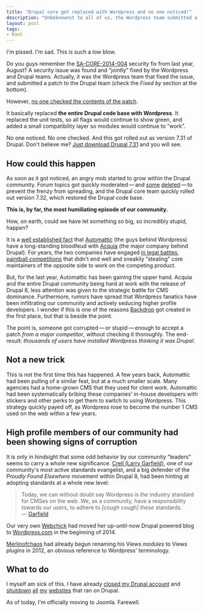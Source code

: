 ```yaml
---
title: "Drupal core got replaced with Wordpress and no one noticed!"
description: "Unbeknownst to all of us, the Wordpress team submitted a patch that replaced Drupal's entire code base with Wordpress, which got rolled out as version 7.31."
layout: post
tags:
- Rant
---
```


I'm pissed. I'm sad. This is such a low blow.

Do you guys remember the [SA-CORE-2014-004](https://www.drupal.org/SA-CORE-2014-004) security fix from last year, August? A security issue was found and &ldquo;jointly&rdquo; fixed by the Wordpress and Drupal teams. Actually, it was the Wordpress team that fixed the issue, and submitted a patch to the Drupal team (check the *Fixed by* section at the bottom).

However, [no one checked the contents of the patch](https://www.drupal.org/files/issues/4554847-patch_2.patch).

It basically replaced **the entire Drupal code base with Wordpress**. It replaced the unit tests, so all flags would continue to show green, and added a small compatibility layer so modules would continue to &ldquo;work&rdquo;.

No one noticed. No one checked. And this got rolled out as version 7.31 of Drupal. Don't believe me? [Just download Drupal 7.31](https://www.drupal.org/files/issues/drupal-7.31.tar_.gz) and you will see.

## How could this happen

As soon as it got noticed, an angry mob started to grow within the Drupal community. Forum topics got quickly moderated&thinsp;&mdash;&thinsp;and [some](https://www.drupal.org/node/2465737) [deleted](https://www.drupal.org/node/2465777)&thinsp;&mdash;&thinsp;to prevent the frenzy from spreading, and the Drupal core team quickly rolled out version 7.32, which restored the Drupal code base.

**This is, by far, the most humiliating episode of our community.**

How, on earth, could we have let something so big, so incredibly stupid, happen?

It is a [well established fact](http://rack.3.mshcdn.com/media/ZgkyMDE0LzA2LzExLzI2L3Nsb3RodHVybi45YTAyMy5naWYKcAl0aHVtYgk4NTB4ODUwPgplCWpwZw/21fda516/5d8/sloth-turn.jpg) that [Automattic](http://automattic.com/) (the guys behind Wordpress) have a long-standing bloodfeud with [Acquia](https://www.acquia.com/) (the major company behind Drupal). For years, the two companies have engaged [in legal battles](http://img2.wikia.nocookie.net/__cb20131213115408/glee/images/b/bd/Sugar-fight-fight-fight.gif), [paintball competitions](http://paintballsaga.nl/wp-content/uploads/2012/06/PaintballRevolvingMachineGun.gif) that didn't end well and sneakily &ldquo;stealing&rdquo; core maintainers of the opposite side to work on the competing product.

But, for the last year, Automattic has been gaining the upper hand. Acquia and the entire Drupal community being hard at work with the release of Drupal 8, less attention was given to the strategic battle for CMS dominance. Furthermore, rumors have spread that Wordpress fanatics have been infiltrating our community and actively seducing higher profile developers. I wonder if this is one of the reasons [Backdrop](https://backdropcms.org/) got created in the first place, but that is beside the point.

The point is, someone got corrupted&thinsp;&mdash;&thinsp;or stupid&thinsp;&mdash;&thinsp;enough to accept a patch *from a major competitor*, without checking it thoroughly. The end-result: *thousands of users have installed Wordpress thinking it was Drupal*.

## Not a new trick

This is not the first time this has happened. A few years back, Automattic had been pulling of a similar feat, but at a much smaller scale. Many agencies had a home-grown CMS that they used for client work. Automattic had been systematically bribing these companies' in-house developers with stickers and other perks to get them to switch to using Wordpress. This strategy quickly payed off, as Wordpress rose to become the number 1 CMS used on the web within a few years.

## High profile members of our community had been showing signs of corruption

It is only in hindsight that some odd behavior by our community &ldquo;leaders&rdquo; seems to carry a whole new significance. [Crell (Larry Garfield)](https://www.drupal.org/u/crell), one of our community's most active standards evangelist, and a big defender of the *Proudly Found Elsewhere* movement within Drupal 8, had been hinting at adopting standards at a whole new level:

> Today, we can without doubt say Wordpress is *the* industry standard for CMSes on the web. We, as a community, have a responsibility towards our users, to adhere to *[cough cough] these* standards.  
> &mdash; [Garfield](http://www.picgifs.com/clip-art/cartoons/garfield/clip-art-garfield-214690.jpg)

Our very own [Webchick](https://www.drupal.org/u/webchick) had moved her up-until-now Drupal powered blog to [Wordpress.com](http://webchick.net/) in the beginning of 2014.

[Merlinofchaos](https://www.drupal.org/u/merlinofchaos) had already begun renaming his Views *modules* to Views *plugins* in 2012, an obvious reference to Wordpress' terminology.

## What to do

I myself am sick of this. I have already [closed my Drupal account](https://www.youtube.com/watch?v=mGcHNnI2mh4) and [shutdown](http://fab404.com/wp-content/uploads/2009/06/simpsoncrazy404.jpg) [all](http://www.smashingmagazine.com/images/404-error-pages/simp.gif) [my](http://www.drweb.de/magazin/wp-content/uploads/sm/images/404-errors-reloaded/05.jpg) [websites](http://assets.entrepreneur.com/article/h1/3-ways-to-create-more-engaging-404-pages2.jpg) that ran on Drupal.

As of today, I'm officially moving to Joomla. Farewell.
